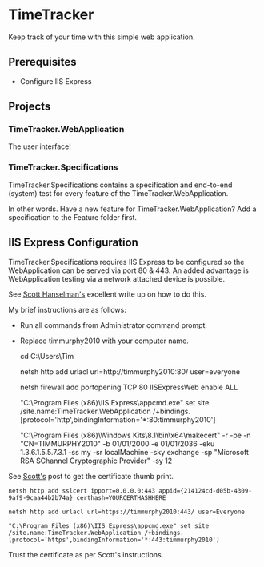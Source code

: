 # TimeTracker

Keep track of your time with this simple web application.

## Prerequisites

- Configure IIS Express
 
## Projects

### TimeTracker.WebApplication

The user interface!

### TimeTracker.Specifications

TimeTracker.Specifications contains a specification and end-to-end (system) test for every feature of the TimeTracker.WebApplication.

In other words. Have a new feature for TimeTracker.WebApplication? Add a specification to the Feature folder first.

## IIS Express Configuration

TimeTracker.Specifications requires IIS Express to be configured so the WebApplication can be served via port 80 & 443. An added advantage is 
WebApplication testing via a network attached device is possible. 

See [Scott Hanselman's](http://www.hanselman.com/blog/WorkingWithSSLAtDevelopmentTimeIsEasierWithIISExpress.aspx) excellent write up on how to do this. 

My brief instructions are as follows:

- Run all commands from Administrator command prompt.
- Replace timmurphy2010 with your computer name.

    cd C:\Users\Tim

    netsh http add urlacl url=http://timmurphy2010:80/ user=everyone

    netsh firewall add portopening TCP 80 IISExpressWeb enable ALL

    "C:\Program Files (x86)\IIS Express\appcmd.exe" set site /site.name:TimeTracker.WebApplication /+bindings.[protocol='http',bindingInformation='*:80:timmurphy2010']
    
    "C:\Program Files (x86)\Windows Kits\8.1\bin\x64\makecert" -r -pe -n "CN=TIMMURPHY2010" -b 01/01/2000 -e 01/01/2036 -eku 1.3.6.1.5.5.7.3.1 -ss my -sr localMachine -sky exchange -sp "Microsoft RSA SChannel Cryptographic Provider" -sy 12

See [Scott's](http://www.hanselman.com/blog/WorkingWithSSLAtDevelopmentTimeIsEasierWithIISExpress.aspx) post to get the certificate thumb print.

    netsh http add sslcert ipport=0.0.0.0:443 appid={214124cd-d05b-4309-9af9-9caa44b2b74a} certhash=YOURCERTHASHHERE

    netsh http add urlacl url=https://timmurphy2010:443/ user=Everyone
    
    "C:\Program Files (x86)\IIS Express\appcmd.exe" set site /site.name:TimeTracker.WebApplication /+bindings.[protocol='https',bindingInformation='*:443:timmurphy2010']

Trust the certificate as per Scott's instructions.